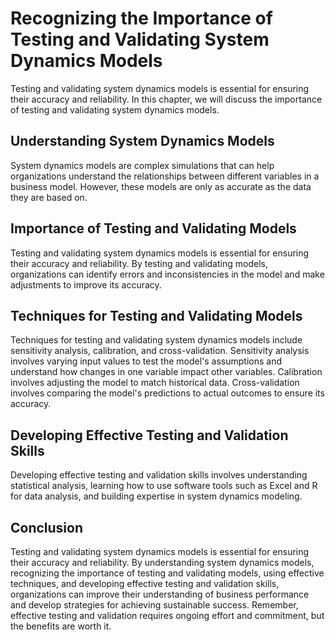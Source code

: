 # Recognizing the Importance of Testing and Validating System Dynamics Models

Testing and validating system dynamics models is essential for ensuring their accuracy and reliability. In this chapter, we will discuss the importance of testing and validating system dynamics models.

Understanding System Dynamics Models
------------------------------------

System dynamics models are complex simulations that can help organizations understand the relationships between different variables in a business model. However, these models are only as accurate as the data they are based on.

Importance of Testing and Validating Models
-------------------------------------------

Testing and validating system dynamics models is essential for ensuring their accuracy and reliability. By testing and validating models, organizations can identify errors and inconsistencies in the model and make adjustments to improve its accuracy.

Techniques for Testing and Validating Models
--------------------------------------------

Techniques for testing and validating system dynamics models include sensitivity analysis, calibration, and cross-validation. Sensitivity analysis involves varying input values to test the model's assumptions and understand how changes in one variable impact other variables. Calibration involves adjusting the model to match historical data. Cross-validation involves comparing the model's predictions to actual outcomes to ensure its accuracy.

Developing Effective Testing and Validation Skills
--------------------------------------------------

Developing effective testing and validation skills involves understanding statistical analysis, learning how to use software tools such as Excel and R for data analysis, and building expertise in system dynamics modeling.

Conclusion
----------

Testing and validating system dynamics models is essential for ensuring their accuracy and reliability. By understanding system dynamics models, recognizing the importance of testing and validating models, using effective techniques, and developing effective testing and validation skills, organizations can improve their understanding of business performance and develop strategies for achieving sustainable success. Remember, effective testing and validation requires ongoing effort and commitment, but the benefits are worth it.


